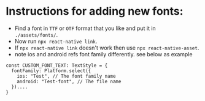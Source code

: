 # Instructions for adding new fonts:

* Find a font in `TTF` or `OTF` format that you like and put it in `./assets/fonts/`.
* Now run `npx react-native link`.
* If `npx react-native link` doesn't work then use `npx react-native-asset`.
* note ios and android refs font family differently. see below as example

```
const CUSTOM_FONT_TEXT: TextStyle = {
  fontFamily: Platform.select({
    ios: "Test", // The font family name
    android: "Test-font", // The file name
  })....
}
```
